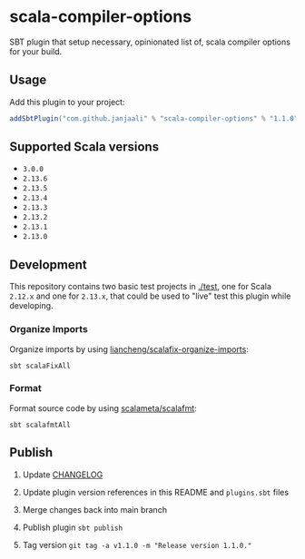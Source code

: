 # scala-compiler-options

SBT plugin that setup necessary, opinionated list of, scala compiler options for your build.

## Usage

Add this plugin to your project:

```sbt
addSbtPlugin("com.github.janjaali" % "scala-compiler-options" % "1.1.0")
```

## Supported Scala versions

* `3.0.0`
* `2.13.6`
* `2.13.5`
* `2.13.4`
* `2.13.3`
* `2.13.2`
* `2.13.1`
* `2.13.0`

## Development

This repository contains two basic test projects in [./test](./test), one for Scala `2.12.x` and one for `2.13.x`, that could be used to "live" test this plugin while developing.

### Organize Imports

Organize imports by using [liancheng/scalafix-organize-imports](https://github.com/liancheng/scalafix-organize-imports):

```shell
sbt scalaFixAll
```

### Format

Format source code by using [scalameta/scalafmt](https://github.com/scalameta/scalafmt):

```shell
sbt scalafmtAll
```

## Publish

1. Update [CHANGELOG](./CHANGELOG.md)

2. Update plugin version references in this README and `plugins.sbt` files

3. Merge changes back into main branch

4. Publish plugin `sbt publish`

5. Tag version `git tag -a v1.1.0 -m "Release version 1.1.0."`
